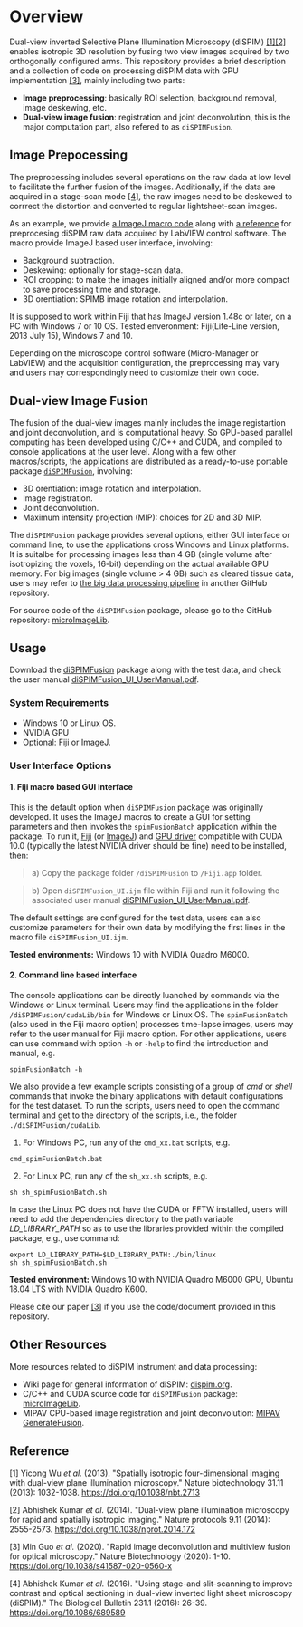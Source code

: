 # Overview

Dual-view inverted Selective Plane Illumination Microscopy (diSPIM) [[1]](#1)[[2]](#2) enables isotropic 3D resolution by fusing two view images acquired by two orthogonally configured arms. This repository provides a brief description and a collection of code on processing diSPIM data with GPU implementation [[3]](#3), mainly including two parts:
- **Image preprocessing**: basically ROI selection, background removal, image deskewing, etc.
- **Dual-view image fusion**: registration and joint deconvolution, this is the major computation part, also refered to as `diSPIMFusion`.

## Image Prepocessing

The preprocessing includes several operations on the raw dada at low level to facilitate the further fusion of the images. Additionally, if the data are acquired in a stage-scan mode [[4]](#4), the raw images need to be deskewed to corrrect the distortion and converted to regular lightsheet-scan images.

As an example, we provide [a ImageJ macro code](https://www.dropbox.com/sh/czn4kwzwcgy0s3x/AADipfEsUSwuCsEBg8P7wc4_a?dl=0) along with [a reference](https://www.dropbox.com/sh/czn4kwzwcgy0s3x/AADipfEsUSwuCsEBg8P7wc4_a?dl=0) for preprocesing diSPIM raw data acquired by LabVIEW control software. The macro provide ImageJ based user interface, involving:
- Background subtraction.
- Deskewing: optionally for stage-scan data.
- ROI cropping: to make the images initially aligned and/or more compact to save processing time and storage.
- 3D orentiation: SPIMB image rotation and interpolation.

It is supposed to work within Fiji that has ImageJ version 1.48c or later, on a PC with Windows 7 or 10 OS. Tested enveronment: Fiji(Life-Line version, 2013 July 15), Windows 7 and 10.

Depending on the microscope control software (Micro-Manager or LabVIEW) and the acquisition configuration, the preprocessing may vary and users may correspondingly need to customize their own code.

## Dual-view Image Fusion

The fusion of the dual-view images mainly includes the image registartion and joint deconvolution, and is computational heavy. So GPU-based parallel computing has been developed using C/C++ and CUDA, and compiled to console applications at the user level. Along with a few other macros/scripts, the applications are distributed as a ready-to-use portable package [`diSPIMFusion`](https://www.dropbox.com/sh/czn4kwzwcgy0s3x/AADipfEsUSwuCsEBg8P7wc4_a?dl=0), involving:
- 3D orentiation: image rotation and interpolation.
- Image registration.
- Joint deconvolution.
- Maximum intensity projection (MIP): choices for 2D and 3D MIP.

The `diSPIMFusion` package provides several options, either GUI interface or command line, to use the applications cross Windows and Linux platforms. It is suitalbe for processing images less than 4 GB (single volume after isotropizing the voxels, 16-bit) depending on the actual available GPU memory. For big images (single volume > 4 GB) such as cleared tissue data, users may refer to [the big data processing pipeline](https://github.com/eguomin/regDeconProject) in another GitHub repository.

For source code of the `diSPIMFusion` package, please go to the GitHub repository: [microImageLib](https://github.com/eguomin/microImageLib).

## Usage

Download the [diSPIMFusion](https://www.dropbox.com/sh/czn4kwzwcgy0s3x/AADipfEsUSwuCsEBg8P7wc4_a?dl=0) package along with the test data, and check the user manual [diSPIMFusion_UI_UserManual.pdf](https://www.dropbox.com/sh/czn4kwzwcgy0s3x/AADipfEsUSwuCsEBg8P7wc4_a?dl=0).

### System Requirements

- Windows 10 or Linux OS. 
- NVIDIA GPU
- Optional: Fiji or ImageJ.

### User Interface Options

#### 1. Fiji macro based GUI interface

This is the default option when `diSPIMFusion` package was originally developed. It uses the ImageJ macros to create a GUI for setting parameters and then invokes the `spimFusionBatch` application within the package. To run it, [Fiji](https://fiji.sc/) (or [ImageJ](https://imagej.net)) and [GPU driver](https://www.nvidia.com/Download/index.aspx) compatible with CUDA 10.0 (typically the latest NVIDIA driver should be fine) need to be installed, then:

> a) Copy the package folder `/diSPIMFusion` to `/Fiji.app` folder.

> b) Open `diSPIMFusion_UI.ijm` file within Fiji and run it following the associated user manual [diSPIMFusion_UI_UserManual.pdf](https://www.dropbox.com/sh/czn4kwzwcgy0s3x/AADipfEsUSwuCsEBg8P7wc4_a?dl=0).

The default settings are configured for the test data, users can also customize parameters for their own data by modifying the first lines in the macro file `diSPIMFusion_UI.ijm`. 

**Tested environments:** Windows 10 with NVIDIA Quadro M6000.

#### 2. Command line based interface

The console applications can be directly luanched by commands via the Windows or Linux terminal. Users may find the applications in the folder `/diSPIMFusion/cudaLib/bin` for Windows or Linux OS. The `spimFusionBatch` (also used in the Fiji macro option) processes time-lapse images, users may refer to the user manual for Fiji macro option. For other applications, users can use command with option `-h` or `-help` to find the introduction and manual, e.g.
```posh
spimFusionBatch -h
```
We also provide a few example scripts consisting of a group of *cmd* or *shell* commands that invoke the binary applications with default configurations for the test dataset. To run the scripts, users need to open the command terminal and get to the directory of the scripts, i.e., the folder `./diSPIMFusion/cudaLib`.

1) For Windows PC, run any of the `cmd_xx.bat` scripts, e.g.
```posh
cmd_spimFusionBatch.bat
```
2) For Linux PC, run any of the `sh_xx.sh` scripts, e.g.
```posh
sh sh_spimFusionBatch.sh
```
In case the Linux PC does not have the CUDA or FFTW installed, users will need to add the dependencies directory to the path variable *LD_LIBRARY_PATH* so as to use the libraries provided within the compiled package, e.g., use command:
```posh
export LD_LIBRARY_PATH=$LD_LIBRARY_PATH:./bin/linux
sh sh_spimFusionBatch.sh
```
**Tested environment:** Windows 10 with NVIDIA Quadro M6000 GPU, Ubuntu 18.04 LTS with NVIDIA Quadro K600.

Please cite our paper [[3]](#3) if you use the code/document provided in this repository.

## Other Resources

More resources related to diSPIM instrument and data processing: 
- Wiki page for general information of diSPIM: [dispim.org](http://dispim.org/).
- C/C++ and CUDA source code for `diSPIMFusion` package: [microImageLib](https://github.com/eguomin/microImageLib).
- MIPAV CPU-based image registration and joint deconvolution:  [MIPAV GenerateFusion](http://dispim.org/software/mipav_generatefusion).

## Reference

<a id="1">[1]</a>
Yicong Wu *et al.* (2013).
"Spatially isotropic four-dimensional imaging with dual-view plane illumination microscopy." Nature biotechnology 31.11 (2013): 1032-1038. https://doi.org/10.1038/nbt.2713

<a id="2">[2]</a>
Abhishek Kumar *et al.* (2014).
"Dual-view plane illumination microscopy for rapid and spatially isotropic imaging." Nature protocols 9.11 (2014): 2555-2573. https://doi.org/10.1038/nprot.2014.172

<a id="3">[3]</a>
Min Guo *et al.* (2020).
"Rapid image deconvolution and multiview fusion for optical microscopy." Nature Biotechnology (2020): 1-10. https://doi.org/10.1038/s41587-020-0560-x

<a id="4">[4]</a>
Abhishek Kumar *et al.* (2016).
"Using stage-and slit-scanning to improve contrast and optical sectioning in dual-view inverted light sheet microscopy (diSPIM)." The Biological Bulletin 231.1 (2016): 26-39. https://doi.org/10.1086/689589

